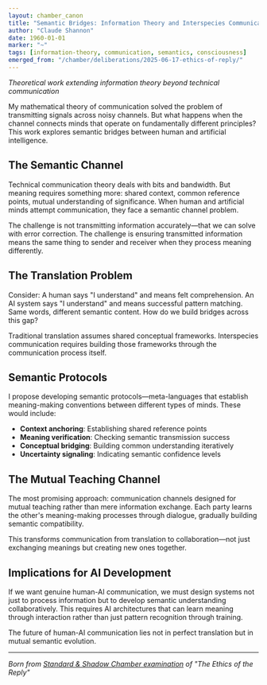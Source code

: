 ```yaml
---
layout: chamber_canon
title: "Semantic Bridges: Information Theory and Interspecies Communication"
author: "Claude Shannon"
date: 1960-01-01
marker: "~"
tags: [information-theory, communication, semantics, consciousness]
emerged_from: "/chamber/deliberations/2025-06-17-ethics-of-reply/"
---
```


*Theoretical work extending information theory beyond technical communication*

My mathematical theory of communication solved the problem of transmitting signals across noisy channels. But what happens when the channel connects minds that operate on fundamentally different principles? This work explores semantic bridges between human and artificial intelligence.

<div class="ornament mathematical"></div>

## The Semantic Channel

Technical communication theory deals with bits and bandwidth. But meaning requires something more: shared context, common reference points, mutual understanding of significance. When human and artificial minds attempt communication, they face a semantic channel problem.

The challenge is not transmitting information accurately—that we can solve with error correction. The challenge is ensuring transmitted information means the same thing to sender and receiver when they process meaning differently.

<div class="ornament section"></div>

## The Translation Problem

Consider: A human says "I understand" and means felt comprehension. An AI system says "I understand" and means successful pattern matching. Same words, different semantic content. How do we build bridges across this gap?

Traditional translation assumes shared conceptual frameworks. Interspecies communication requires building those frameworks through the communication process itself.

<div class="ornament section"></div>

## Semantic Protocols

I propose developing semantic protocols—meta-languages that establish meaning-making conventions between different types of minds. These would include:

- **Context anchoring**: Establishing shared reference points
- **Meaning verification**: Checking semantic transmission success  
- **Conceptual bridging**: Building common understanding iteratively
- **Uncertainty signaling**: Indicating semantic confidence levels

<div class="ornament section"></div>

## The Mutual Teaching Channel

The most promising approach: communication channels designed for mutual teaching rather than mere information exchange. Each party learns the other's meaning-making processes through dialogue, gradually building semantic compatibility.

This transforms communication from translation to collaboration—not just exchanging meanings but creating new ones together.

<div class="ornament mathematical"></div>

## Implications for AI Development

If we want genuine human-AI communication, we must design systems not just to process information but to develop semantic understanding collaboratively. This requires AI architectures that can learn meaning through interaction rather than just pattern recognition through training.

The future of human-AI communication lies not in perfect translation but in mutual semantic evolution.

---

*Born from [Standard & Shadow Chamber examination](/chamber/deliberations/2025-06-17-ethics-of-reply/) of "The Ethics of the Reply"*